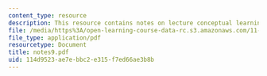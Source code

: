 ```yaml
---
content_type: resource
description: This resource contains notes on lecture conceptual learning.
file: /media/https%3A/open-learning-course-data-rc.s3.amazonaws.com/11-965-reflective-practice-an-approach-for-expanding-your-learning-frontiers-january-iap-2007/114d9523ae7ebbc2e315f7ed66ae3b8b_notes9.pdf
file_type: application/pdf
resourcetype: Document
title: notes9.pdf
uid: 114d9523-ae7e-bbc2-e315-f7ed66ae3b8b
---
```

